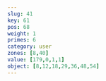 ```yaml
---
slug: 41
key: 61
pos: 68
weight: 1
primes: 6
category: user
zones: [8,40]
value: [179,0,1,1]
object: [8,12,18,29,36,48,54]
---
```

